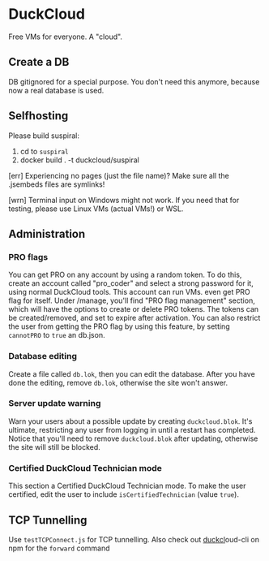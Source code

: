 # DuckCloud
Free VMs for everyone. A "cloud".

## Create a DB
DB gitignored for a special purpose.
You don't need this anymore, because now a real database is used.

## Selfhosting

Please build suspiral:
1. cd to `suspiral`
2. docker build . -t duckcloud/suspiral

[err] Experiencing no pages (just the file name)? Make sure all the .jsembeds files are symlinks!

[wrn] Terminal input on Windows might not work. If you need that for testing, please use Linux VMs (actual VMs!) or WSL.

## Administration

### PRO flags
You can get PRO on any account by using a random token. To do this, create an account called "pro_coder" and select a strong password for it,
using normal DuckCloud tools. This account can run VMs. even get PRO flag for itself. Under /manage, you'll find "PRO flag management" section, which
will have the options to create or delete PRO tokens. The tokens can be created/removed, and set to expire after activation.
You can also restrict the user from getting the PRO flag by using this feature, by setting `cannotPRO` to `true` an db.json.

### Database editing
Create a file called `db.lok`, then you can edit the database. After you have done the editing, remove `db.lok`, otherwise the site won't answer.

### Server update warning
Warn your users about a possible update by creating `duckcloud.blok`. It's ultimate, restricting any user from logging in until a restart has completed. Notice that you'll need to remove `duckcloud.blok` after updating, otherwise the site will still be blocked.

### Certified DuckCloud Technician mode
This section a Certified DuckCloud Technician mode.
To make the user certified, edit the user to include `isCertifiedTechnician` (value `true`).

## TCP Tunnelling
Use `testTCPConnect.js` for TCP tunnelling. Also check out [duckcl](https://www.npmjs.com/package/duckcloud-cli)oud-cli on npm for the `forward` command